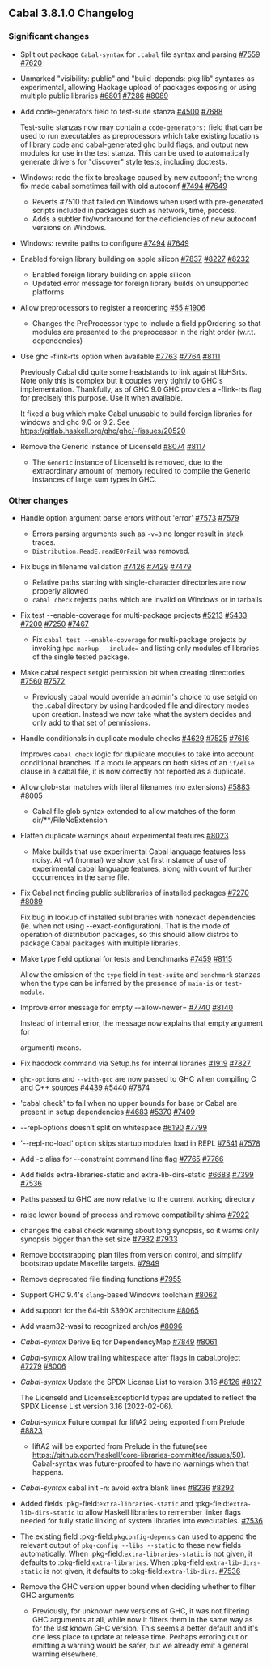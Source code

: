 Cabal 3.8.1.0 Changelog
---

### Significant changes

- Split out package `Cabal-syntax` for `.cabal` file syntax and parsing [#7559](https://github.com/haskell/cabal/issues/7559) [#7620](https://github.com/haskell/cabal/pull/7620)

- Unmarked "visibility: public" and "build-depends: pkg:lib" syntaxes as experimental, allowing Hackage upload of packages exposing or using multiple public libraries [#6801](https://github.com/haskell/cabal/issues/6801) [#7286](https://github.com/haskell/cabal/issues/7286) [#8089](https://github.com/haskell/cabal/pull/8089)

- Add code-generators field to test-suite stanza [#4500](https://github.com/haskell/cabal/issues/4500) [#7688](https://github.com/haskell/cabal/pull/7688)

  Test-suite stanzas now may contain a `code-generators:` field that can be used to run executables as preprocessors which take existing locations of library code and cabal-generated ghc build flags, and output new modules for use in the test stanza. This can be used to automatically generate drivers for "discover" style tests, including doctests.

- Windows: redo the fix to breakage caused by new autoconf; the wrong fix made cabal sometimes fail with old autoconf [#7494](https://github.com/haskell/cabal/issues/7494) [#7649](https://github.com/haskell/cabal/issues/7649)

  - Reverts #7510 that failed on Windows when used with pre-generated scripts included in packages such as network, time, process.
  - Adds a subtler fix/workaround for the deficiencies of new autoconf versions on Windows.

- Windows: rewrite paths to configure [#7494](https://github.com/haskell/cabal/issues/7494) [#7649](https://github.com/haskell/cabal/issues/7649)
- Enabled foreign library building on apple silicon [#7837](https://github.com/haskell/cabal/issues/7837) [#8227](https://github.com/haskell/cabal/issues/8227) [#8232](https://github.com/haskell/cabal/pull/8232)

  - Enabled foreign library building on apple silicon
  - Updated error message for foreign library builds on unsupported platforms

- Allow preprocessors to register a reordering [#55](https://github.com/haskell/cabal/issues/55) [#1906](https://github.com/haskell/cabal/issues/1906)

  - Changes the PreProcessor type to include a field ppOrdering so that modules are presented to the preprocessor in the right order (w.r.t. dependencies)

- Use ghc -flink-rts option when available [#7763](https://github.com/haskell/cabal/issues/7763) [#7764](https://github.com/haskell/cabal/pull/7764) [#8111](https://github.com/haskell/cabal/pull/8111)

  Previously Cabal did quite some headstands to link against libHSrts.
  Note only this is complex but it couples very tightly to GHC's implementation.
  Thankfully, as of GHC 9.0 GHC provides a -flink-rts flag for precisely this purpose.
  Use it when available.

  It fixed a bug which make Cabal unusable to build foreign libraries for windows and ghc 9.0 or 9.2.
  See <https://gitlab.haskell.org/ghc/ghc/-/issues/20520>

- Remove the Generic instance of LicenseId [#8074](https://github.com/haskell/cabal/issues/8074) [#8117](https://github.com/haskell/cabal/pull/8117)

  - The `Generic` instance of LicenseId is removed, due to the extraordinary amount of memory required to compile
    the Generic instances of large sum types in GHC.


### Other changes

- Handle option argument parse errors without 'error' [#7573](https://github.com/haskell/cabal/issues/7573) [#7579](https://github.com/haskell/cabal/pull/7579)

  - Errors parsing arguments such as `-v=3` no longer result in
    stack traces.
  - `Distribution.ReadE.readEOrFail` was removed.

- Fix bugs in filename validation [#7426](https://github.com/haskell/cabal/issues/7426) [#7429](https://github.com/haskell/cabal/pull/7429) [#7479](https://github.com/haskell/cabal/pull/7479)

  - Relative paths starting with single-character directories are now properly allowed
  - `cabal check` rejects paths which are invalid on Windows or in tarballs

- Fix test --enable-coverage for multi-package projects [#5213](https://github.com/haskell/cabal/issues/5213) [#5433](https://github.com/haskell/cabal/issues/5433) [#7200](https://github.com/haskell/cabal/issues/7200) [#7250](https://github.com/haskell/cabal/pull/7250) [#7467](https://github.com/haskell/cabal/pull/7467)

  - Fix `cabal test --enable-coverage` for multi-package projects by invoking `hpc markup --include=` and listing only modules of libraries of the single tested package.

- Make cabal respect setgid permission bit when creating directories [#7560](https://github.com/haskell/cabal/issues/7560) [#7572](https://github.com/haskell/cabal/pull/7572)

  - Previously cabal would override an admin's choice to use setgid on the
    .cabal directory by using hardcoded file and directory modes upon
    creation. Instead we now take what the system decides and only add to
    that set of permissions.

- Handle conditionals in duplicate module checks [#4629](https://github.com/haskell/cabal/issues/4629) [#7525](https://github.com/haskell/cabal/issues/7525) [#7616](https://github.com/haskell/cabal/pull/7616)

  Improves `cabal check` logic for duplicate modules to take into account conditional branches. If a module appears on both sides of an `if/else` clause in a cabal file, it is now correctly not reported as a duplicate.

- Allow glob-star matches with literal filenames (no extensions) [#5883](https://github.com/haskell/cabal/issues/5883) [#8005](https://github.com/haskell/cabal/pull/8005)

  - Cabal file glob syntax extended to allow matches of the form dir/**/FileNoExtension

- Flatten duplicate warnings about experimental features [#8023](https://github.com/haskell/cabal/pull/8023)

  - Make builds that use experimental Cabal language features less noisy. At -v1
    (normal) we show just first instance of use of experimental cabal language
  features, along with count of further occurrences in the same file.

- Fix Cabal not finding public sublibraries of installed packages [#7270](https://github.com/haskell/cabal/issues/7270) [#8089](https://github.com/haskell/cabal/pull/8089)

  Fix bug in lookup of installed sublibraries with nonexact dependencies (ie. when
  not using --exact-configuration). That is the mode of operation of distribution
  packages, so this should allow distros to package Cabal packages with multiple
  libraries.

- Make type field optional for tests and benchmarks [#7459](https://github.com/haskell/cabal/issues/7459) [#8115](https://github.com/haskell/cabal/pull/8115)

  Allow the omission of the `type` field in `test-suite` and `benchmark` stanzas
  when the type can be inferred by the presence of `main-is` or `test-module`.

- Improve error message for empty --allow-newer=  [#7740](https://github.com/haskell/cabal/issues/7740) [#8140](https://github.com/haskell/cabal/pull/8140)

  Instead of internal error, the message now explains that empty argument for

  argument) means.

- Fix haddock command via Setup.hs for internal libraries [#1919](https://github.com/haskell/cabal/issues/1919) [#7827](https://github.com/haskell/cabal/pull/7827)
- `ghc-options` and `--with-gcc` are now passed to GHC when compiling C and C++ sources [#4439](https://github.com/haskell/cabal/issues/4439) [#5440](https://github.com/haskell/cabal/pull/5440) [#7874](https://github.com/haskell/cabal/pull/7874)
- 'cabal check' to fail when no upper bounds for base or Cabal are present in setup dependencies [#4683](https://github.com/haskell/cabal/issues/4683) [#5370](https://github.com/haskell/cabal/pull/5370) [#7409](https://github.com/haskell/cabal/pull/7409)
- --repl-options doesn’t split on whitespace [#6190](https://github.com/haskell/cabal/issues/6190) [#7799](https://github.com/haskell/cabal/pull/7799)
- '--repl-no-load' option skips startup modules load in REPL [#7541](https://github.com/haskell/cabal/issues/7541) [#7578](https://github.com/haskell/cabal/pull/7578)
- Add -c alias for --constraint command line flag [#7765](https://github.com/haskell/cabal/issues/7765) [#7766](https://github.com/haskell/cabal/pull/7766)
- Add fields extra-libraries-static and extra-lib-dirs-static [#6688](https://github.com/haskell/cabal/issues/6688) [#7399](https://github.com/haskell/cabal/issues/7399) [#7536](https://github.com/haskell/cabal/pull/7536)
- Paths passed to GHC are now relative to the current working directory
- raise lower bound of process and remove compatibility shims [#7922](https://github.com/haskell/cabal/pull/7922)
- changes the cabal check warning about long synopsis, so it warns only synopsis bigger than the set size [#7932](https://github.com/haskell/cabal/issues/7932) [#7933](https://github.com/haskell/cabal/pull/7933)
- Remove bootstrapping plan files from version control, and simplify bootstrap update Makefile targets. [#7949](https://github.com/haskell/cabal/pull/7949)
- Remove deprecated file finding functions [#7955](https://github.com/haskell/cabal/pull/7955)
- Support GHC 9.4's `clang`-based Windows toolchain [#8062](https://github.com/haskell/cabal/pull/8062)
- Add support for the 64-bit S390X architecture [#8065](https://github.com/haskell/cabal/pull/8065)
- Add wasm32-wasi to recognized arch/os [#8096](https://github.com/haskell/cabal/pull/8096)

- *Cabal-syntax* Derive Eq for DependencyMap [#7849](https://github.com/haskell/cabal/issues/7849) [#8061](https://github.com/haskell/cabal/pull/8061)
- *Cabal-syntax* Allow trailing whitespace after flags in cabal.project [#7279](https://github.com/haskell/cabal/issues/7279) [#8006](https://github.com/haskell/cabal/pull/8006)
- *Cabal-syntax* Update the SPDX License List to version 3.16 [#8126](https://github.com/haskell/cabal/issues/8126) [#8127](https://github.com/haskell/cabal/pull/8127)

  The LicenseId and LicenseExceptionId types are updated to reflect the SPDX License List version 3.16 (2022-02-06).

- *Cabal-syntax* Future compat for liftA2 being exported from Prelude [#8823](https://github.com/haskell/cabal/pull/8823)

  - liftA2 will be exported from Prelude in the future(see https://github.com/haskell/core-libraries-committee/issues/50).
      Cabal-syntax was future-proofed to have no warnings when that happens.

- *Cabal-syntax* cabal init -n: avoid extra blank lines [#8236](https://github.com/haskell/cabal/issues/8236) [#8292](https://github.com/haskell/cabal/pull/8292)

- Added fields :pkg-field:`extra-libraries-static` and
  :pkg-field:`extra-lib-dirs-static` to allow Haskell libraries to remember
  linker flags needed for fully static linking of system libraries into executables. [#7536](https://github.com/haskell/cabal/pull/7536)

- The existing field :pkg-field:`pkgconfig-depends` can used to append the relevant
  output of ``pkg-config --libs --static`` to these new fields automatically.
  When :pkg-field:`extra-libraries-static` is not given, it defaults to
  :pkg-field:`extra-libraries`. When :pkg-field:`extra-lib-dirs-static` is not
  given, it defaults to :pkg-field:`extra-lib-dirs`. [#7536](https://github.com/haskell/cabal/pull/7536)

- Remove the GHC version upper bound when deciding whether to filter GHC arguments

  - Previously, for unknown new versions of GHC, it was not filtering GHC arguments at all, while now it filters them in the same way as for the last known GHC version. This seems a better default and it's one less place to update at release time. Perhaps erroring out or emitting a warning would be safer, but we already emit a general warning elsewhere.
